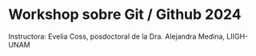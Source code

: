 # Workshop sobre Git / Github 2024

Instructora: Evelia Coss, posdoctoral de la Dra. Alejandra Medina, LIIGH-UNAM
